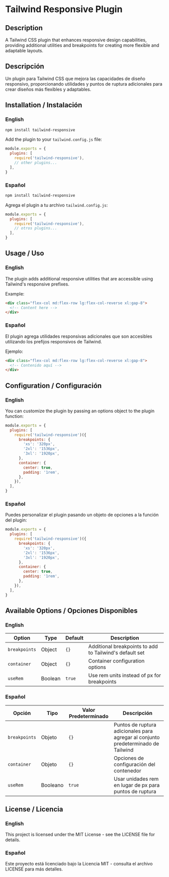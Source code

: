 # Tailwind Responsive Plugin

## Description
A Tailwind CSS plugin that enhances responsive design capabilities, providing additional utilities and breakpoints for creating more flexible and adaptable layouts.

## Descripción
Un plugin para Tailwind CSS que mejora las capacidades de diseño responsivo, proporcionando utilidades y puntos de ruptura adicionales para crear diseños más flexibles y adaptables.

## Installation / Instalación

### English
```bash
npm install tailwind-responsive
```

Add the plugin to your `tailwind.config.js` file:

```javascript
module.exports = {
  plugins: [
    require('tailwind-responsive'),
    // other plugins...
  ],
}
```

### Español
```bash
npm install tailwind-responsive
```

Agrega el plugin a tu archivo `tailwind.config.js`:

```javascript
module.exports = {
  plugins: [
    require('tailwind-responsive'),
    // otros plugins...
  ],
}
```

## Usage / Uso

### English
The plugin adds additional responsive utilities that are accessible using Tailwind's responsive prefixes.

Example:
```html
<div class="flex-col md:flex-row lg:flex-col-reverse xl:gap-8">
  <!-- Content here -->
</div>
```

### Español
El plugin agrega utilidades responsivas adicionales que son accesibles utilizando los prefijos responsivos de Tailwind.

Ejemplo:
```html
<div class="flex-col md:flex-row lg:flex-col-reverse xl:gap-8">
  <!-- Contenido aquí -->
</div>
```

## Configuration / Configuración

### English
You can customize the plugin by passing an options object to the plugin function:

```javascript
module.exports = {
  plugins: [
    require('tailwind-responsive')({
      breakpoints: {
        'xs': '320px',
        '2xl': '1536px',
        '3xl': '1920px',
      },
      container: {
        center: true,
        padding: '1rem',
      },
    }),
  ],
}
```

### Español
Puedes personalizar el plugin pasando un objeto de opciones a la función del plugin:

```javascript
module.exports = {
  plugins: [
    require('tailwind-responsive')({
      breakpoints: {
        'xs': '320px',
        '2xl': '1536px',
        '3xl': '1920px',
      },
      container: {
        center: true,
        padding: '1rem',
      },
    }),
  ],
}
```

## Available Options / Opciones Disponibles

### English
| Option | Type | Default | Description |
|--------|------|---------|-------------|
| `breakpoints` | Object | `{}` | Additional breakpoints to add to Tailwind's default set |
| `container` | Object | `{}` | Container configuration options |
| `useRem` | Boolean | `true` | Use rem units instead of px for breakpoints |

### Español
| Opción | Tipo | Valor Predeterminado | Descripción |
|--------|------|---------------------|-------------|
| `breakpoints` | Objeto | `{}` | Puntos de ruptura adicionales para agregar al conjunto predeterminado de Tailwind |
| `container` | Objeto | `{}` | Opciones de configuración del contenedor |
| `useRem` | Booleano | `true` | Usar unidades rem en lugar de px para puntos de ruptura |

## License / Licencia

### English
This project is licensed under the MIT License - see the LICENSE file for details.

### Español
Este proyecto está licenciado bajo la Licencia MIT - consulta el archivo LICENSE para más detalles.

